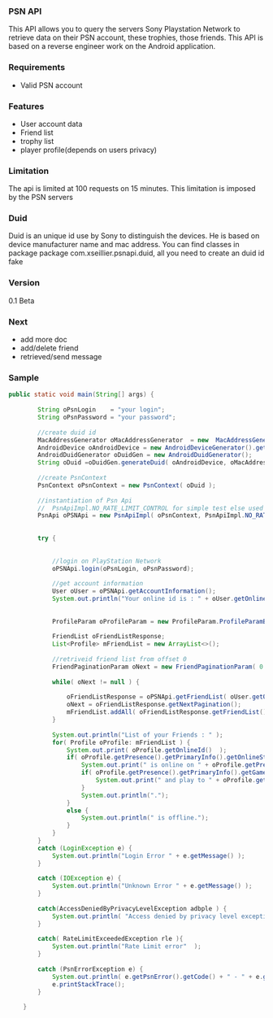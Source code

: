 ### PSN API
This API allows you to query the servers Sony Playstation Network to retrieve data on their PSN account, these trophies, those friends.
This API is based on a reverse engineer work on the Android application.

### Requirements
* Valid PSN account

### Features
* User account data
* Friend list
* trophy list
* player profile(depends on users privacy)

### Limitation
The api is limited at 100 requests on 15 minutes. This limitation is imposed by the PSN servers
### Duid
Duid is an unique id use by Sony to distinguish the devices.  He is based on device manufacturer name and mac address.
You can find classes in package package com.xseillier.psnapi.duid, all you need to create an duid id fake
### Version
0.1 Beta
### Next
* add more doc
* add/delete friend
* retrieved/send message 


### Sample
```java
public static void main(String[] args) {
		
		String oPsnLogin    = "your login";
		String oPsnPassword = "your password";
		
		//create duid id
		MacAddressGenerator oMacAddressGenerator  = new  MacAddressGenerator();
    	AndroidDevice oAndroidDevice = new AndroidDeviceGenerator().getRandomAndroidDevice();   
    	AndroidDuidGenerator oDuidGen = new AndroidDuidGenerator();   
        String oDuid =oDuidGen.generateDuid( oAndroidDevice, oMacAddressGenerator.generateMacAddressWithRealPrefix() );
              
        //create PsnContext
		PsnContext oPsnContext = new PsnContext( oDuid );
		
		//instantiation of Psn Api
		//  PsnApiImpl.NO_RATE_LIMIT_CONTROL for simple test else used PsnApiImpl.DEFAULT_RATE_LIMIT
		PsnApi oPSNApi = new PsnApiImpl( oPsnContext, PsnApiImpl.NO_RATE_LIMIT_CONTROL );
			
		
		try {
			
			
			//login on PlayStation Network
			oPSNApi.login(oPsnLogin, oPsnPassword);			
			
		    //get account information
			User oUser = oPSNApi.getAccountInformation();		
			System.out.println("Your online id is : " + oUser.getOnlineId() );
		
			
			ProfileParam oProfileParam = new ProfileParam.ProfileParamBuilder().addProfileOption(ProfileOptionEnum.ONLINE_ID).build();
						
			FriendList oFriendListResponse;
			List<Profile> mFriendList = new ArrayList<>();
			
			//retriveid friend list from offset 0
			FriendPaginationParam oNext = new FriendPaginationParam( 0 );
			
			while( oNext != null ) {		
					
				oFriendListResponse = oPSNApi.getFriendList( oUser.getOnlineId(), oProfileParam, oNext );
				oNext = oFriendListResponse.getNextPagination();
				mFriendList.addAll( oFriendListResponse.getFriendList() );
			}
			
			System.out.println("List of your Friends : " );
			for( Profile oProfile: mFriendList ) {
				System.out.print( oProfile.getOnlineId()  );
				if( oProfile.getPresence().getPrimaryInfo().getOnlineStatus() == PresenceEnum.ONLINE ) {
					System.out.print(" is online on " + oProfile.getPresence().getPrimaryInfo().getPlatform().getData() );
					if( oProfile.getPresence().getPrimaryInfo().getGameTitleInfo() != null ) {
						System.out.print(" and play to " + oProfile.getPresence().getPrimaryInfo().getGameTitleInfo().getTitleName()  + "\n\tgame status : " + oProfile.getPresence().getPrimaryInfo().getGameStatus() );
					}
					System.out.println(".");
				}
				else {
					System.out.println(" is offline.");
				}
			}			
		}
		catch (LoginException e) {
			System.out.println("Login Error " + e.getMessage() );
		}
		
		catch (IOException e) {
			System.out.println("Unknown Error " + e.getMessage() );
		}
		
		catch(AccessDeniedByPrivacyLevelException adbple ) {
			System.out.println( "Access denied by privacy level exception" );
		}
		
		catch( RateLimitExceededException rle ){
			System.out.println("Rate Limit error"  );		
		}
		
		catch (PsnErrorException e) {
			System.out.println( e.getPsnError().getCode() + " - " + e.getPsnError().getMessage() );
			e.printStackTrace();
		}
		
	}
```